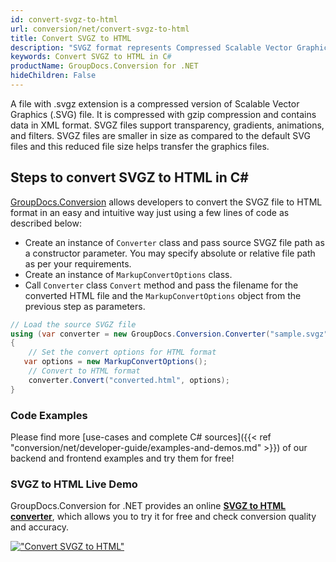```yaml
---
id: convert-svgz-to-html
url: conversion/net/convert-svgz-to-html
title: Convert SVGZ to HTML
description: "SVGZ format represents Compressed Scalable Vector Graphics File with .svgz extension. Learn how to convert SVGZ to HTML file programmatically in C# language using GroupDocs.Conversion for .NET library."
keywords: Convert SVGZ to HTML in C#
productName: GroupDocs.Conversion for .NET
hideChildren: False
---
```


A file with .svgz extension is a compressed version of Scalable Vector Graphics (.SVG) file. It is compressed with gzip compression and contains data in XML format. SVGZ files support transparency, gradients, animations, and filters. SVGZ files are smaller in size as compared to the default SVG files and this reduced file size helps transfer the graphics files.

## Steps to convert SVGZ to HTML in C#

[GroupDocs.Conversion](https://products.groupdocs.com/conversion/net) allows developers to convert the SVGZ file to HTML format in an easy and intuitive way just using a few lines of code as described below:

* Create an instance of `Converter` class and pass source SVGZ file path as a constructor parameter. You may specify absolute or relative file path as per your requirements. 
* Create an instance of `MarkupConvertOptions` class.
* Call `Converter` class `Convert` method and pass the filename for the converted HTML file and the `MarkupConvertOptions` object from the previous step as parameters.

```csharp
// Load the source SVGZ file
using (var converter = new GroupDocs.Conversion.Converter("sample.svgz"))
{
    // Set the convert options for HTML format
   var options = new MarkupConvertOptions();
    // Convert to HTML format
    converter.Convert("converted.html", options);
}
```

### Code Examples

Please find more [use-cases and complete C# sources]({{< ref "conversion/net/developer-guide/examples-and-demos.md" >}}) of our backend and frontend examples and try them for free!

### SVGZ to HTML Live Demo

GroupDocs.Conversion for .NET provides an online [**SVGZ to HTML converter**](https://products.groupdocs.app/conversion/svgz-to-html), which allows you to try it for free and check conversion quality and accuracy.

[!["Convert SVGZ to HTML"](conversion/net/images/convert-to-html/convert-svgz-to-html.png)](https://products.groupdocs.app/conversion/svgz-to-html)